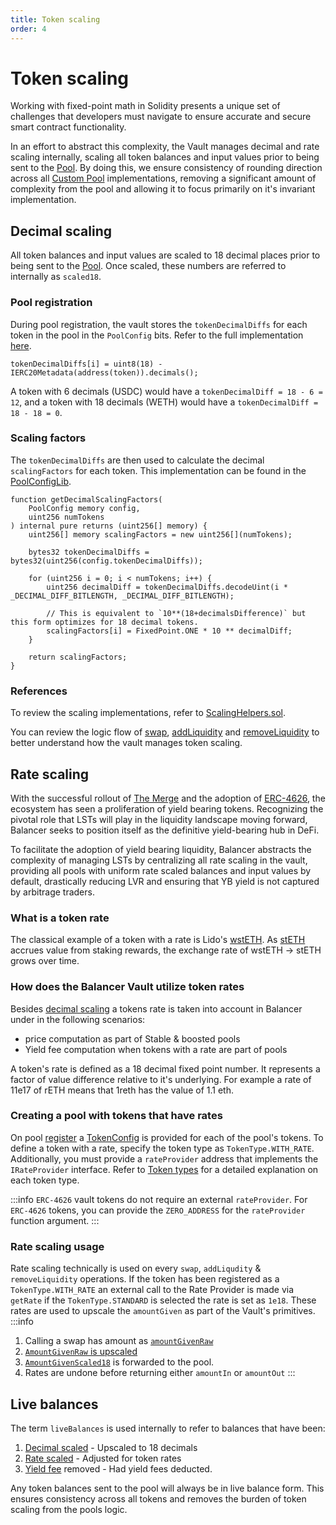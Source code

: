 ```yaml
---
title: Token scaling
order: 4
---
```


# Token scaling

Working with fixed-point math in Solidity presents a unique set of challenges that developers must navigate to ensure accurate and secure smart contract functionality.

In an effort to abstract this complexity, the Vault manages decimal and rate scaling internally, scaling all token balances and input values prior to being sent to the [Pool](/concepts/pools).
By doing this, we ensure consistency of rounding direction across all [Custom Pool](/concepts/overview/build-a-custom-amm.html) implementations, removing a significant
amount of complexity from the pool and allowing it to focus primarily on it's invariant implementation.

## Decimal scaling

All token balances and input values are scaled to 18 decimal places prior to being sent to the [Pool](/concepts/pools). Once scaled, these numbers are referred to internally as `scaled18`.

### Pool registration
During pool registration, the vault stores the `tokenDecimalDiffs` for each token in the pool in the `PoolConfig` bits. Refer to the full implementation [here](https://github.com/balancer/balancer-v3-monorepo/blob/main/pkg/vault/contracts/VaultExtension.sol#L239).

```solidity
tokenDecimalDiffs[i] = uint8(18) - IERC20Metadata(address(token)).decimals();
```

A token with 6 decimals (USDC) would have a `tokenDecimalDiff = 18 - 6 = 12`, and a token with 18 decimals (WETH) would have a `tokenDecimalDiff = 18 - 18 = 0`.

### Scaling factors
The `tokenDecimalDiffs` are then used to calculate the decimal `scalingFactors` for each token. This implementation can be found in the [PoolConfigLib](https://github.com/balancer/balancer-v3-monorepo/blob/main/pkg/vault/contracts/lib/PoolConfigLib.sol#L214-L230).

```solidity
function getDecimalScalingFactors(
    PoolConfig memory config,
    uint256 numTokens
) internal pure returns (uint256[] memory) {
    uint256[] memory scalingFactors = new uint256[](numTokens);

    bytes32 tokenDecimalDiffs = bytes32(uint256(config.tokenDecimalDiffs));

    for (uint256 i = 0; i < numTokens; i++) {
        uint256 decimalDiff = tokenDecimalDiffs.decodeUint(i * _DECIMAL_DIFF_BITLENGTH, _DECIMAL_DIFF_BITLENGTH);

        // This is equivalent to `10**(18+decimalsDifference)` but this form optimizes for 18 decimal tokens.
        scalingFactors[i] = FixedPoint.ONE * 10 ** decimalDiff;
    }

    return scalingFactors;
}
```

### References
To review the scaling implementations, refer to [ScalingHelpers.sol](https://github.com/balancer/balancer-v3-monorepo/blob/main/pkg/solidity-utils/contracts/helpers/ScalingHelpers.sol).

You can review the logic flow of [swap](https://github.com/balancer/balancer-v3-monorepo/blob/main/pkg/vault/contracts/Vault.sol#L174), [addLiquidity](https://github.com/balancer/balancer-v3-monorepo/blob/main/pkg/vault/contracts/Vault.sol#L469) and [removeLiquidity](https://github.com/balancer/balancer-v3-monorepo/blob/main/pkg/vault/contracts/Vault.sol#L699)
to better understand how the vault manages token scaling.

## Rate scaling

With the successful rollout of [The Merge](https://ethereum.org/roadmap/merge) and the adoption of [ERC-4626](https://docs.openzeppelin.com/contracts/4.x/erc4626), the ecosystem has seen a proliferation of yield bearing tokens. Recognizing the pivotal role that LSTs will play in the liquidity landscape moving forward, Balancer seeks to position itself as the definitive yield-bearing hub in DeFi.

To facilitate the adoption of yield bearing liquidity, Balancer abstracts the complexity of managing LSTs by centralizing all rate scaling in the vault, providing all pools with uniform rate scaled balances and input values by default, drastically reducing LVR and ensuring that YB yield is not captured by arbitrage traders.

### What is a token rate
The classical example of a token with a rate is Lido's [wstETH](https://help.lido.fi/en/articles/5231836-what-is-lido-s-wsteth). As [stETH](https://help.lido.fi/en/articles/5230610-what-is-steth) accrues value from staking rewards, the exchange rate of wstETH -> stETH grows over time.

### How does the Balancer Vault utilize token rates

Besides [decimal scaling](#decimal-scaling) a tokens rate is taken into account in Balancer under in the following scenarios:
- price computation as part of Stable & boosted pools
- Yield fee computation when tokens with a rate are part of pools

A token's rate is defined as a 18 decimal fixed point number. It represents a factor of value difference relative to it's underlying. For example a rate of 11e17 of rETH means that 1reth has the value of 1.1 eth.


### Creating a pool with tokens that have rates

On pool [register](https://github.com/balancer/balancer-v3-monorepo/blob/main/pkg/interfaces/contracts/vault/IVaultExtension.sol#L116C9-L116C20) a [TokenConfig](https://github.com/balancer/balancer-v3-monorepo/blob/main/pkg/interfaces/contracts/vault/VaultTypes.sol#L66-L70) is provided for each of the pool's tokens.
To define a token with a rate, specify the token type as  `TokenType.WITH_RATE`. Additionally, you must provide a `rateProvider` address that implements the `IRateProvider` interface. Refer to [Token types](/concepts/vault/tokentypes.html) for a detailed explanation on each token type.

:::info
`ERC-4626` vault tokens do not require an external `rateProvider`. For `ERC-4626` tokens, you can provide the `ZERO_ADDRESS` for the `rateProvider` function argument.
:::

### Rate scaling usage
Rate scaling technically is used on every `swap`, `addLiqudity` & `removeLiquidity` operations. If the token has been registered as a `TokenType.WITH_RATE` an external call to the Rate Provider is made via `getRate` if the `TokenType.STANDARD` is selected the rate is set as `1e18`. These rates are used to upscale the `amountGiven` as part of the Vault's primitives.
:::info
1. Calling a swap has amount as [`amountGivenRaw`](https://github.com/balancer/balancer-v3-monorepo/blob/main/pkg/interfaces/contracts/vault/VaultTypes.sol#L112)
2. [`AmountGivenRaw` is upscaled](https://github.com/balancer/balancer-v3-monorepo/blob/main/pkg/vault/contracts/Vault.sol#L230C14-L230C33)
3. [`AmountGivenScaled18`](https://github.com/balancer/balancer-v3-monorepo/blob/main/pkg/vault/contracts/Vault.sol#L332) is forwarded to the pool.
4. Rates are undone before returning either `amountIn` or `amountOut`
:::

## Live balances

The term `liveBalances` is used internally to refer to balances that have been:

1. [Decimal scaled](./decimal-scaling) - Upscaled to 18 decimals
2. [Rate scaled](./rate-scaling) - Adjusted for token rates
3. [Yield fee](./yield-fee) removed - Had yield fees deducted.

Any token balances sent to the pool will always be in live balance form. This ensures consistency across all tokens and removes the burden
of token scaling from the pools logic.